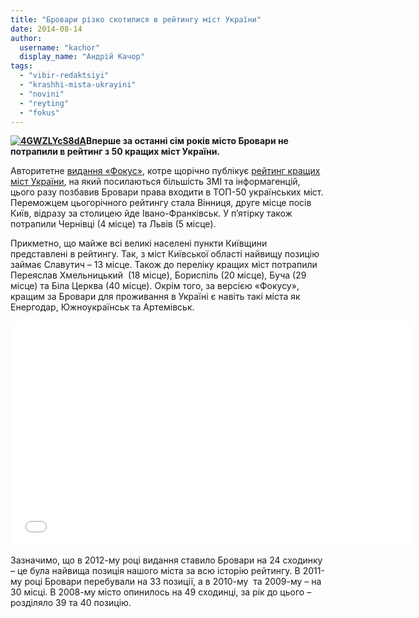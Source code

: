 ```yaml
---
title: "Бровари різко скотилися в рейтингу міст України"
date: 2014-08-14
author: 
  username: "kachor"
  display_name: "Андрій Качор"
tags: 
  - "vibir-redaktsiyi"
  - "krashhi-mista-ukrayini"
  - "novini"
  - "reyting"
  - "fokus"
---
```


**[![4GWZLYcS8dA](https://mpz.brovary.org/wp-content/uploads/2014/08/4GWZLYcS8dA.jpg)](https://mpz.brovary.org/wp-content/uploads/2014/08/4GWZLYcS8dA.jpg)Вперше за останні сім років місто Бровари не потрапили в рейтинг з 50 кращих міст України.**

Авторитетне [видання «Фокус»](http://focus.ua/ratings/276793/?_utl_t=fb), котре щорічно публікує [рейтинг кращих міст України](http://life.pravda.com.ua/society/2014/08/14/177779/), на який посилаються більшість ЗМІ та інформагенцій, цього разу позбавив Бровари права входити в ТОП-50 українських міст. Переможцем цьогорічного рейтингу стала Вінниця, друге місце посів Київ, відразу за столицею йде Івано-Франківськ. У п’ятірку також потрапили Чернівці (4 місце) та Львів (5 місце).

Прикметно, що майже всі великі населені пункти Київщини представлені в рейтингу. Так, з міст Київської області найвищу позицію займає Славутич – 13 місце. Також до переліку кращих міст потрапили Переяслав Хмельницький  (18 місце), Бориспіль (20 місце), Буча (29 місце) та Біла Церква (40 місце). Окрім того, за версією «Фокусу», кращим за Бровари для проживання в Україні є навіть такі міста як Енергодар, Южноукраїнськ та Артемівськ.

<iframe src="//www.youtube.com/embed/lTcTFzjGeoA" width="640" height="360" frameborder="0" allowfullscreen="allowfullscreen"></iframe>

Зазначимо, що в 2012-му році видання ставило Бровари на 24 сходинку – це була найвища позиція нашого міста за всю історію рейтингу. В 2011-му році Бровари перебували на 33 позиції, а в 2010-му  та 2009-му – на 30 місці. В 2008-му місто опинилось на 49 сходинці, за рік до цього – розділяло 39 та 40 позицію.

